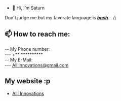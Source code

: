 - 👋 Hi, I’m Saturn

 Don't judge me but my favorate language is [***bash***](https://en.wikipedia.org/wiki/Bash_(Unix_shell))... /j

## 📫 How to reach me: <br>
-- My Phone number: <br>
--- +** ********** <br>
-- My E-Mail: <br>
--- AlliInnovations@gmail.com <br>
## My website :p
- [Alli Innovations](https://google.com)
